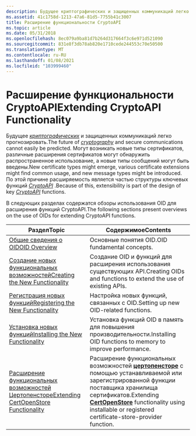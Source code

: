 ```yaml
---
description: Будущее криптографических и защищенных коммуникаций легко прогнозировать.
ms.assetid: 41c1758d-1213-47a6-81d5-7755b41c3007
title: Расширение функциональности CryptoAPI
ms.topic: article
ms.date: 05/31/2018
ms.openlocfilehash: 8ec079a9ba81d7b264d317664f3c6e971d521090
ms.sourcegitcommit: 831e8f3db78ab820e1710cede244553c70e50500
ms.translationtype: MT
ms.contentlocale: ru-RU
ms.lasthandoff: 01/08/2021
ms.locfileid: "103999460"
---
```

# <a name="extending-cryptoapi-functionality"></a><span data-ttu-id="a9446-103">Расширение функциональности CryptoAPI</span><span class="sxs-lookup"><span data-stu-id="a9446-103">Extending CryptoAPI Functionality</span></span>

<span data-ttu-id="a9446-104">Будущее [*криптографических*](../secgloss/c-gly.md) и защищенных коммуникаций легко прогнозировать.</span><span class="sxs-lookup"><span data-stu-id="a9446-104">The future of [*cryptography*](../secgloss/c-gly.md) and secure communications cannot easily be predicted.</span></span> <span data-ttu-id="a9446-105">Могут возникать новые типы сертификатов, различные расширения сертификатов могут обнаружить распространенное использование, а новые типы сообщений могут быть введены.</span><span class="sxs-lookup"><span data-stu-id="a9446-105">New certificate types might emerge, various certificate extensions might find common usage, and new message types might be introduced.</span></span> <span data-ttu-id="a9446-106">По этой причине расширяемость является частью структуры ключевых функций [*CryptoAPI*](../secgloss/c-gly.md) .</span><span class="sxs-lookup"><span data-stu-id="a9446-106">Because of this, extensibility is part of the design of key [*CryptoAPI*](../secgloss/c-gly.md) functions.</span></span>

<span data-ttu-id="a9446-107">В следующих разделах содержатся обзоры использования OID для расширения функций CryptoAPI.</span><span class="sxs-lookup"><span data-stu-id="a9446-107">The following sections present overviews on the use of OIDs for extending CryptoAPI functions.</span></span>



| <span data-ttu-id="a9446-108">Раздел</span><span class="sxs-lookup"><span data-stu-id="a9446-108">Topic</span></span>                                                                              | <span data-ttu-id="a9446-109">Содержимое</span><span class="sxs-lookup"><span data-stu-id="a9446-109">Contents</span></span>                                                                                                                            |
|------------------------------------------------------------------------------------|-------------------------------------------------------------------------------------------------------------------------------------|
| [<span data-ttu-id="a9446-110">Общие сведения о OID</span><span class="sxs-lookup"><span data-stu-id="a9446-110">OID Overview</span></span>](oid-overview.md)                                                   | <span data-ttu-id="a9446-111">Основные понятия OID.</span><span class="sxs-lookup"><span data-stu-id="a9446-111">OID fundamental concepts.</span></span>                                                                                                           |
| [<span data-ttu-id="a9446-112">Создание новых функциональных возможностей</span><span class="sxs-lookup"><span data-stu-id="a9446-112">Creating the New Functionality</span></span>](creating-the-new-functionality.md)               | <span data-ttu-id="a9446-113">Создание OID и функций для расширения использования существующих API.</span><span class="sxs-lookup"><span data-stu-id="a9446-113">Creating OIDs and functions to extend the use of existing APIs.</span></span>                                                                     |
| [<span data-ttu-id="a9446-114">Регистрация новых функций</span><span class="sxs-lookup"><span data-stu-id="a9446-114">Registering the New Functionality</span></span>](registering-the-new-functionality.md)         | <span data-ttu-id="a9446-115">Настройка новых функций, связанных с OID.</span><span class="sxs-lookup"><span data-stu-id="a9446-115">Setting up new OID-related functions.</span></span>                                                                                               |
| [<span data-ttu-id="a9446-116">Установка новых функций</span><span class="sxs-lookup"><span data-stu-id="a9446-116">Installing the New Functionality</span></span>](installing-the-new-functionality.md)           | <span data-ttu-id="a9446-117">Установка функций OID в память для повышения производительности.</span><span class="sxs-lookup"><span data-stu-id="a9446-117">Installing OID functions to memory to improve performance.</span></span>                                                                          |
| [<span data-ttu-id="a9446-118">Расширение функциональных возможностей Цертопенсторе</span><span class="sxs-lookup"><span data-stu-id="a9446-118">Extending CertOpenStore Functionality</span></span>](extending-certopenstore-functionality.md) | <span data-ttu-id="a9446-119">Расширение функциональных возможностей [**цертопенсторе**](/windows/desktop/api/Wincrypt/nf-wincrypt-certopenstore) с помощью устанавливаемой или зарегистрированной функции поставщика хранилища сертификатов.</span><span class="sxs-lookup"><span data-stu-id="a9446-119">Extending [**CertOpenStore**](/windows/desktop/api/Wincrypt/nf-wincrypt-certopenstore) functionality using installable or registered certificate-store-provider function.</span></span> |



 

 

 
